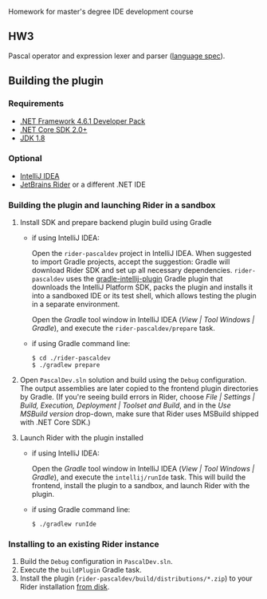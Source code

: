 ﻿Homework for master's degree IDE development course

## HW3

Pascal operator and expression lexer and parser 
([language spec](https://www.freepascal.org/docs-html/current/ref/ref.html)).

## Building the plugin

### Requirements

* [.NET Framework 4.6.1 Developer Pack](https://www.microsoft.com/en-us/download/details.aspx?id=49978)
* [.NET Core SDK 2.0+](https://www.microsoft.com/net/download/windows)
* [JDK 1.8](http://www.oracle.com/technetwork/java/javase/downloads/jdk8-downloads-2133151.html)

### Optional

* [IntelliJ IDEA](https://www.jetbrains.com/idea/)
* [JetBrains Rider](https://www.jetbrains.com/rider/) or a different .NET IDE

### Building the plugin and launching Rider in a sandbox

1. Install SDK and prepare backend plugin build using Gradle
    * if using IntelliJ IDEA:

      Open the `rider-pascaldev` project in IntelliJ IDEA. When suggested to import Gradle projects, accept the suggestion: Gradle will download Rider SDK and set up all necessary dependencies. `rider-pascaldev` uses the [gradle-intellij-plugin](https://github.com/JetBrains/gradle-intellij-plugin) Gradle plugin that downloads the IntelliJ Platform SDK, packs the plugin and installs it into a sandboxed IDE or its test shell, which allows testing the plugin in a separate environment.

      Open the *Gradle* tool window in IntelliJ IDEA (*View | Tool Windows | Gradle*), and execute the `rider-pascaldev/prepare` task.

    * if using Gradle command line:

        ```
        $ cd ./rider-pascaldev
        $ ./gradlew prepare
        ```

2. Open `PascalDev.sln` solution and build using the `Debug` configuration. The output assemblies are later copied to the frontend plugin directories by Gradle. (If you're seeing build errors in Rider, choose *File | Settings | Build, Execution, Deployment | Toolset and Build*, and in the *Use MSBuild version* drop-down, make sure that Rider uses MSBuild shipped with .NET Core SDK.)

3. Launch Rider with the plugin installed

    * if using IntelliJ IDEA:

      Open the *Gradle* tool window in IntelliJ IDEA (*View | Tool Windows | Gradle*), and execute the `intellij/runIde` task. This will build the frontend, install the plugin to a sandbox, and launch Rider with the plugin.

    * if using Gradle command line:

        ```
        $ ./gradlew runIde
        ```

### Installing to an existing Rider instance

1. Build the `Debug` configuration in `PascalDev.sln`.
2. Execute the `buildPlugin` Gradle task.
3. Install the plugin (`rider-pascaldev/build/distributions/*.zip`) to your Rider installation [from disk](https://www.jetbrains.com/help/idea/installing-a-plugin-from-the-disk.html).


